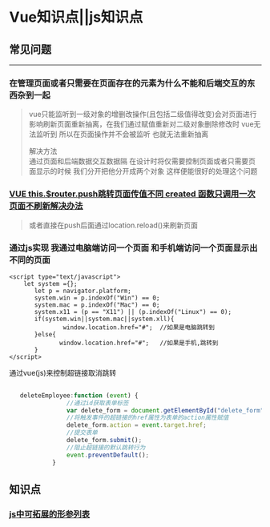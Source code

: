 # Vue知识点||js知识点

## 常见问题

<hr>

### 在管理页面或者只需要在页面存在的元素为什么不能和后端交互的东西杂到一起

> vue只能监听到一级对象的增删改操作(且包括二级值得改变)会对页面进行影响刷新页面重新抽离，在我们通过赋值重新对二级对象删除修改时 vue无法监听到 所以在页面操作并不会被监听 也就无法重新抽离
>
> 解决方法<br>通过页面和后端数据交互数据隔 在设计时将仅需要控制页面或者只需要页面显示的时候  我们分开把他分开成两个对象 这样便能很好的处理这个问题

### [VUE this.$router.push跳转页面传值不同 created 函数只调用一次 页面不刷新解决办法](https://blog.csdn.net/alokka/article/details/118614131)

> 或者直接在push后面通过location.reload()来刷新页面

### 通过js实现 我通过电脑端访问一个页面 和手机端访问一个页面显示出不同的页面

```
<script type="text/javascript">
    let system ={};  
       let p = navigator.platform;       
       system.win = p.indexOf("Win") == 0;  
       system.mac = p.indexOf("Mac") == 0;  
       system.x11 = (p == "X11") || (p.indexOf("Linux") == 0);     
       if(system.win||system.mac||system.xll){
               window.location.href="#";  //如果是电脑跳转到
       }else{ 
              window.location.href="#";   //如果是手机,跳转到
       }
</script>
```

通过vue(js)来控制超链接取消跳转

``` js
  
   deleteEmployee:function (event) {
                //通过id获取表单标签
                var delete_form = document.getElementById("delete_form");
                //将触发事件的超链接的href属性为表单的action属性赋值
                delete_form.action = event.target.href;
                //提交表单
                delete_form.submit();
                //阻止超链接的默认跳转行为
                event.preventDefault();
            }

```

## 知识点

### [js中可拓展的形参列表](https://developer.mozilla.org/en-US/docs/Web/JavaScript/Reference/Functions/arguments)

